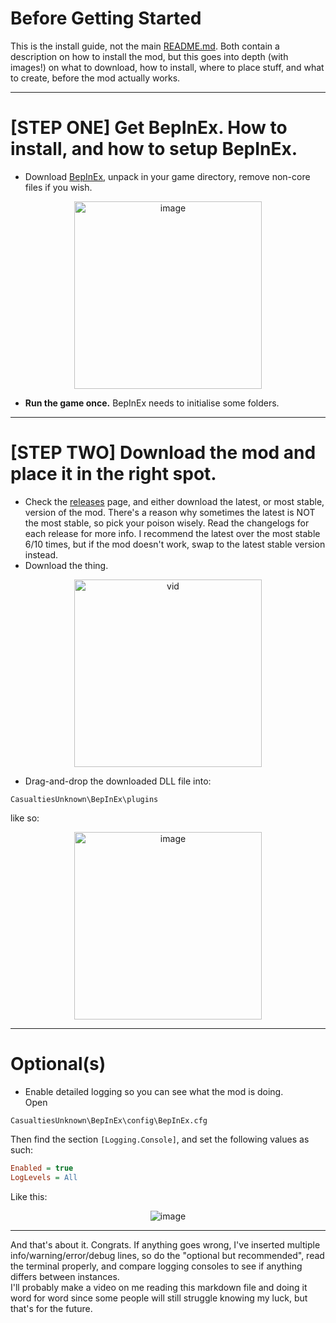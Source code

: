 # Before Getting Started
This is the install guide, not the main [README.md](README.md). Both contain a description on how to install the mod, but this goes into depth (with images!) on what to download, how to install, where to place stuff, and what to create, before the mod actually works.
<hr>

# [STEP ONE] Get BepInEx. How to install, and how to setup BepInEx.
* Download [BepInEx](https://github.com/BepInEx/BepInEx/releases/tag/v5.4.23.4), unpack in your game directory, remove non-core files if you wish. <br>
<p align="center"><img height="300" alt="image" src="https://github.com/user-attachments/assets/cdf910ef-0384-49bf-bd2c-3343fad210a7" /></p>

* **Run the game once.** BepInEx needs to initialise some folders.
<hr>

# [STEP TWO] Download the mod and place it in the right spot.
* Check the [releases](https://github.com/ltsArcane/Casualties-Unknown-Seed-Mod/releases) page, and either download the latest, or most stable, version of the mod. There's a reason why sometimes the latest is NOT the most stable, so pick your poison wisely. Read the changelogs for each release for more info. I recommend the latest over the most stable 6/10 times, but if the mod doesn't work, swap to the latest stable version instead.
* Download the thing.
<p align="center"><img height="300" alt="vid" src="https://i.gyazo.com/b63c6941002ce9b9198a2da1a6985b49.gif" /></p>

* Drag-and-drop the downloaded DLL file into:

```
CasualtiesUnknown\BepInEx\plugins
```

like so:<br>

<p align="center"><img height="300" alt="image" src="https://github.com/user-attachments/assets/b2adc010-92ee-4ec5-bca2-7e8b3d5b4bb3" /></p>
<hr>

# Optional(s)

* Enable detailed logging so you can see what the mod is doing.<br>
Open
```
CasualtiesUnknown\BepInEx\config\BepInEx.cfg
````
Then find the section `[Logging.Console]`, and set the following values as such:
```ini
Enabled = true
LogLevels = All
````
Like this:
<p align="center"><img alt="image" src="https://github.com/user-attachments/assets/c0301c68-6c64-4101-bd53-fbebe1dfd7bf" /></p>
<hr>

And that's about it. Congrats. If anything goes wrong, I've inserted multiple info/warning/error/debug lines, so do the "optional but recommended", read the terminal properly, and compare logging consoles to see if anything differs between instances.<br>
I'll probably make a video on me reading this markdown file and doing it word for word since some people will still struggle knowing my luck, but that's for the future.